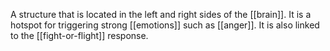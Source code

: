 A structure that is located in the left and right sides of the [[brain]]. It is a hotspot for triggering strong [[emotions]] such as [[anger]]. It is also linked to the [[fight-or-flight]] response.